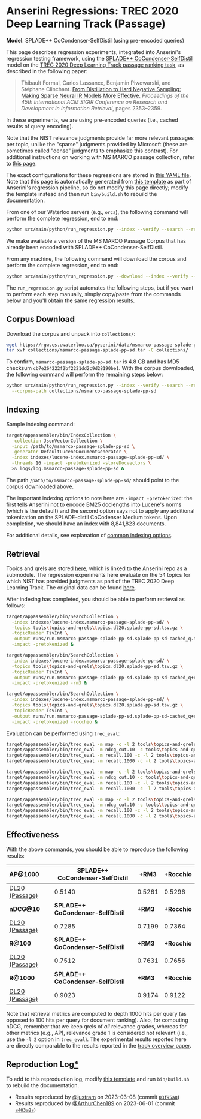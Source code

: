 # Anserini Regressions: TREC 2020 Deep Learning Track (Passage)

**Model**: SPLADE++ CoCondenser-SelfDistil (using pre-encoded queries)

This page describes regression experiments, integrated into Anserini's regression testing framework, using the [SPLADE++ CoCondenser-SelfDistil](https://huggingface.co/naver/splade-cocondenser-selfdistil) model on the [TREC 2020 Deep Learning Track passage ranking task](https://trec.nist.gov/data/deep2019.html), as described in the following paper:

> Thibault Formal, Carlos Lassance, Benjamin Piwowarski, and Stéphane Clinchant. [From Distillation to Hard Negative Sampling: Making Sparse Neural IR Models More Effective.](https://dl.acm.org/doi/10.1145/3477495.3531857) _Proceedings of the 45th International ACM SIGIR Conference on Research and Development in Information Retrieval_, pages 2353–2359.

In these experiments, we are using pre-encoded queries (i.e., cached results of query encoding).

Note that the NIST relevance judgments provide far more relevant passages per topic, unlike the "sparse" judgments provided by Microsoft (these are sometimes called "dense" judgments to emphasize this contrast).
For additional instructions on working with MS MARCO passage collection, refer to [this page](../../docs/experiments-msmarco-passage.md).

The exact configurations for these regressions are stored in [this YAML file](../../src/main/resources/regression/dl20-passage-splade-pp-sd.yaml).
Note that this page is automatically generated from [this template](../../src/main/resources/docgen/templates/dl20-passage-splade-pp-sd.template) as part of Anserini's regression pipeline, so do not modify this page directly; modify the template instead and then run `bin/build.sh` to rebuild the documentation.

From one of our Waterloo servers (e.g., `orca`), the following command will perform the complete regression, end to end:

```bash
python src/main/python/run_regression.py --index --verify --search --regression dl20-passage-splade-pp-sd
```

We make available a version of the MS MARCO Passage Corpus that has already been encoded with SPLADE++ CoCondenser-SelfDistil.

From any machine, the following command will download the corpus and perform the complete regression, end to end:

```bash
python src/main/python/run_regression.py --download --index --verify --search --regression dl20-passage-splade-pp-sd
```

The `run_regression.py` script automates the following steps, but if you want to perform each step manually, simply copy/paste from the commands below and you'll obtain the same regression results.

## Corpus Download

Download the corpus and unpack into `collections/`:

```bash
wget https://rgw.cs.uwaterloo.ca/pyserini/data/msmarco-passage-splade-pp-sd.tar -P collections/
tar xvf collections/msmarco-passage-splade-pp-sd.tar -C collections/
```

To confirm, `msmarco-passage-splade-pp-sd.tar` is 4.8 GB and has MD5 checksum `cb7e264222f2bf2221dd2c9d28190be1`.
With the corpus downloaded, the following command will perform the remaining steps below:

```bash
python src/main/python/run_regression.py --index --verify --search --regression dl20-passage-splade-pp-sd \
  --corpus-path collections/msmarco-passage-splade-pp-sd
```

## Indexing

Sample indexing command:

```bash
target/appassembler/bin/IndexCollection \
  -collection JsonVectorCollection \
  -input /path/to/msmarco-passage-splade-pp-sd \
  -generator DefaultLuceneDocumentGenerator \
  -index indexes/lucene-index.msmarco-passage-splade-pp-sd/ \
  -threads 16 -impact -pretokenized -storeDocvectors \
  >& logs/log.msmarco-passage-splade-pp-sd &
```

The path `/path/to/msmarco-passage-splade-pp-sd/` should point to the corpus downloaded above.

The important indexing options to note here are `-impact -pretokenized`: the first tells Anserini not to encode BM25 doclengths into Lucene's norms (which is the default) and the second option says not to apply any additional tokenization on the SPLADE-distil CoCodenser Medium tokens.
Upon completion, we should have an index with 8,841,823 documents.

For additional details, see explanation of [common indexing options](../../docs/common-indexing-options.md).

## Retrieval

Topics and qrels are stored [here](https://github.com/castorini/anserini-tools/tree/master/topics-and-qrels), which is linked to the Anserini repo as a submodule.
The regression experiments here evaluate on the 54 topics for which NIST has provided judgments as part of the TREC 2020 Deep Learning Track.
The original data can be found [here](https://trec.nist.gov/data/deep2020.html).

After indexing has completed, you should be able to perform retrieval as follows:

```bash
target/appassembler/bin/SearchCollection \
  -index indexes/lucene-index.msmarco-passage-splade-pp-sd/ \
  -topics tools\topics-and-qrels\topics.dl20.splade-pp-sd.tsv.gz \
  -topicReader TsvInt \
  -output runs/run.msmarco-passage-splade-pp-sd.splade-pp-sd-cached_q.topics.dl20.splade-pp-sd.txt \
  -impact -pretokenized &

target/appassembler/bin/SearchCollection \
  -index indexes/lucene-index.msmarco-passage-splade-pp-sd/ \
  -topics tools\topics-and-qrels\topics.dl20.splade-pp-sd.tsv.gz \
  -topicReader TsvInt \
  -output runs/run.msmarco-passage-splade-pp-sd.splade-pp-sd-cached_q+rm3.topics.dl20.splade-pp-sd.txt \
  -impact -pretokenized -rm3 &

target/appassembler/bin/SearchCollection \
  -index indexes/lucene-index.msmarco-passage-splade-pp-sd/ \
  -topics tools\topics-and-qrels\topics.dl20.splade-pp-sd.tsv.gz \
  -topicReader TsvInt \
  -output runs/run.msmarco-passage-splade-pp-sd.splade-pp-sd-cached_q+rocchio.topics.dl20.splade-pp-sd.txt \
  -impact -pretokenized -rocchio &
```

Evaluation can be performed using `trec_eval`:

```bash
target/appassembler/bin/trec_eval -m map -c -l 2 tools\topics-and-qrels\qrels.dl20-passage.txt runs/run.msmarco-passage-splade-pp-sd.splade-pp-sd-cached_q.topics.dl20.splade-pp-sd.txt
target/appassembler/bin/trec_eval -m ndcg_cut.10 -c tools\topics-and-qrels\qrels.dl20-passage.txt runs/run.msmarco-passage-splade-pp-sd.splade-pp-sd-cached_q.topics.dl20.splade-pp-sd.txt
target/appassembler/bin/trec_eval -m recall.100 -c -l 2 tools\topics-and-qrels\qrels.dl20-passage.txt runs/run.msmarco-passage-splade-pp-sd.splade-pp-sd-cached_q.topics.dl20.splade-pp-sd.txt
target/appassembler/bin/trec_eval -m recall.1000 -c -l 2 tools\topics-and-qrels\qrels.dl20-passage.txt runs/run.msmarco-passage-splade-pp-sd.splade-pp-sd-cached_q.topics.dl20.splade-pp-sd.txt

target/appassembler/bin/trec_eval -m map -c -l 2 tools\topics-and-qrels\qrels.dl20-passage.txt runs/run.msmarco-passage-splade-pp-sd.splade-pp-sd-cached_q+rm3.topics.dl20.splade-pp-sd.txt
target/appassembler/bin/trec_eval -m ndcg_cut.10 -c tools\topics-and-qrels\qrels.dl20-passage.txt runs/run.msmarco-passage-splade-pp-sd.splade-pp-sd-cached_q+rm3.topics.dl20.splade-pp-sd.txt
target/appassembler/bin/trec_eval -m recall.100 -c -l 2 tools\topics-and-qrels\qrels.dl20-passage.txt runs/run.msmarco-passage-splade-pp-sd.splade-pp-sd-cached_q+rm3.topics.dl20.splade-pp-sd.txt
target/appassembler/bin/trec_eval -m recall.1000 -c -l 2 tools\topics-and-qrels\qrels.dl20-passage.txt runs/run.msmarco-passage-splade-pp-sd.splade-pp-sd-cached_q+rm3.topics.dl20.splade-pp-sd.txt

target/appassembler/bin/trec_eval -m map -c -l 2 tools\topics-and-qrels\qrels.dl20-passage.txt runs/run.msmarco-passage-splade-pp-sd.splade-pp-sd-cached_q+rocchio.topics.dl20.splade-pp-sd.txt
target/appassembler/bin/trec_eval -m ndcg_cut.10 -c tools\topics-and-qrels\qrels.dl20-passage.txt runs/run.msmarco-passage-splade-pp-sd.splade-pp-sd-cached_q+rocchio.topics.dl20.splade-pp-sd.txt
target/appassembler/bin/trec_eval -m recall.100 -c -l 2 tools\topics-and-qrels\qrels.dl20-passage.txt runs/run.msmarco-passage-splade-pp-sd.splade-pp-sd-cached_q+rocchio.topics.dl20.splade-pp-sd.txt
target/appassembler/bin/trec_eval -m recall.1000 -c -l 2 tools\topics-and-qrels\qrels.dl20-passage.txt runs/run.msmarco-passage-splade-pp-sd.splade-pp-sd-cached_q+rocchio.topics.dl20.splade-pp-sd.txt
```

## Effectiveness

With the above commands, you should be able to reproduce the following results:

| **AP@1000**                                                                                                  | **SPLADE++ CoCondenser-SelfDistil**| **+RM3**  | **+Rocchio**|
|:-------------------------------------------------------------------------------------------------------------|-----------|-----------|-----------|
| [DL20 (Passage)](https://trec.nist.gov/data/deep2020.html)                                                   | 0.5140    | 0.5261    | 0.5296    |
| **nDCG@10**                                                                                                  | **SPLADE++ CoCondenser-SelfDistil**| **+RM3**  | **+Rocchio**|
| [DL20 (Passage)](https://trec.nist.gov/data/deep2020.html)                                                   | 0.7285    | 0.7199    | 0.7364    |
| **R@100**                                                                                                    | **SPLADE++ CoCondenser-SelfDistil**| **+RM3**  | **+Rocchio**|
| [DL20 (Passage)](https://trec.nist.gov/data/deep2020.html)                                                   | 0.7512    | 0.7631    | 0.7656    |
| **R@1000**                                                                                                   | **SPLADE++ CoCondenser-SelfDistil**| **+RM3**  | **+Rocchio**|
| [DL20 (Passage)](https://trec.nist.gov/data/deep2020.html)                                                   | 0.9023    | 0.9174    | 0.9122    |

Note that retrieval metrics are computed to depth 1000 hits per query (as opposed to 100 hits per query for document ranking).
Also, for computing nDCG, remember that we keep qrels of _all_ relevance grades, whereas for other metrics (e.g., AP), relevance grade 1 is considered not relevant (i.e., use the `-l 2` option in `trec_eval`).
The experimental results reported here are directly comparable to the results reported in the [track overview paper](https://arxiv.org/abs/2003.07820).

## Reproduction Log[*](../../docs/reproducibility.md)

To add to this reproduction log, modify [this template](../../src/main/resources/docgen/templates/dl20-passage-splade-pp-sd.template) and run `bin/build.sh` to rebuild the documentation.

+ Results reproduced by [@justram](https://github.com/justram) on 2023-03-08 (commit [`03f95a8`](https://github.com/castorini/anserini/commit/03f95a8e1ae09ab09efe046bfcbd3a4cdda691b4))
+ Results reproduced by [@ArthurChen189](https://github.com/ArthurChen189) on 2023-06-01 (commit [`a403a2a`](https://github.com/castorini/anserini/commit/a403a2a44af9322c7a2dbdb5240180a62398ab06))